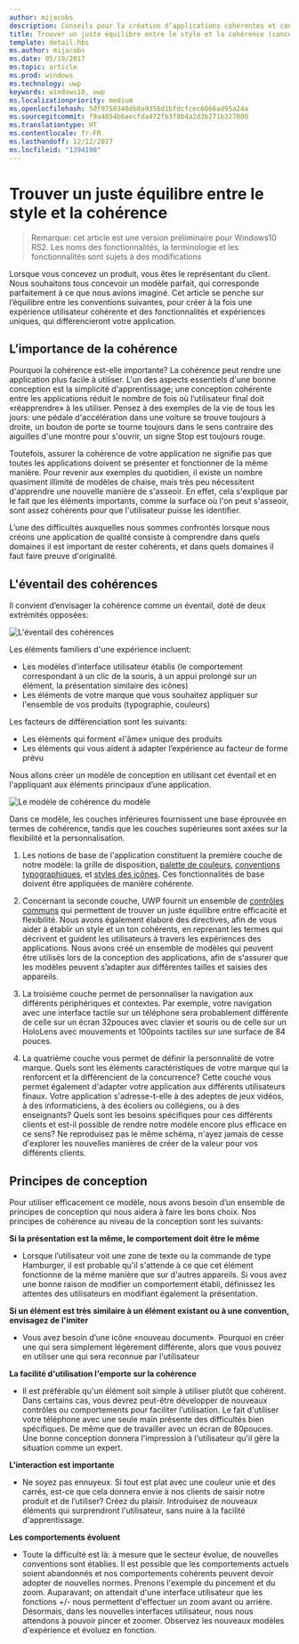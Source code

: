 ```yaml
---
author: mijacobs
description: Conseils pour la création d’applications cohérentes et conviviales, qui dénotent également une certaine originalité et convivialité.
title: Trouver un juste équilibre entre le style et la cohérence (conception des applications UWP)
template: detail.hbs
ms.author: mijacobs
ms.date: 05/19/2017
ms.topic: article
ms.prod: windows
ms.technology: uwp
keywords: windows10, uwp
ms.localizationpriority: medium
ms.openlocfilehash: 5df9750340db8a9356d1bfdcfcec6066ad95a24a
ms.sourcegitcommit: f9a4854b6aecfda472fb3f8b4a2d3b271b327800
ms.translationtype: HT
ms.contentlocale: fr-FR
ms.lasthandoff: 12/12/2017
ms.locfileid: "1394198"
---
```

# <a name="balancing-style-and-consistency"></a>Trouver un juste équilibre entre le style et la cohérence

 

> Remarque: cet article est une version préliminaire pour Windows10 RS2. Les noms des fonctionnalités, la terminologie et les fonctionnalités sont sujets à des modifications

Lorsque vous concevez un produit, vous êtes le représentant du client. Nous souhaitons tous concevoir un modèle parfait, qui corresponde parfaitement à ce que nous avions imaginé. Cet article se penche sur l’équilibre entre les conventions suivantes, pour créer à la fois une expérience utilisateur cohérente et des fonctionnalités et expériences uniques, qui différencieront votre application. 

 
## <a name="the-importance-of-consistency"></a>L’importance de la cohérence
Pourquoi la cohérence est-elle importante? La cohérence peut rendre une application plus facile à utiliser. L'un des aspects essentiels d'une bonne conception est la simplicité d'apprentissage; une conception cohérente entre les applications réduit le nombre de fois où l’utilisateur final doit «réapprendre» à les utiliser. Pensez à des exemples de la vie de tous les jours: une pédale d'accélération dans une voiture se trouve toujours à droite, un bouton de porte se tourne toujours dans le sens contraire des aiguilles d'une montre pour s'ouvrir, un signe Stop est toujours rouge. 

Toutefois, assurer la cohérence de votre application ne signifie pas que toutes les applications doivent se présenter et fonctionner de la même manière. Pour revenir aux exemples du quotidien, il existe un nombre quasiment illimité de modèles de chaise, mais très peu nécessitent d'apprendre une nouvelle manière de s'asseoir. En effet, cela s'explique par le fait que les éléments importants, comme la surface où l'on peut s'asseoir, sont assez cohérents pour que l'utilisateur puisse les identifier. 

L’une des difficultés auxquelles nous sommes confrontés lorsque nous créons une application de qualité consiste à comprendre dans quels domaines il est important de rester cohérents, et dans quels domaines il faut faire preuve d'originalité. 

## <a name="the-consistency-spectrum"></a>L'éventail des cohérences
 Il convient d’envisager la cohérence comme un éventail, doté de deux extrémités opposées:


![L'éventail des cohérences](images/consistency/consistency-spectrum.png)

Les éléments familiers d'une expérience incluent:
-   Les modèles d’interface utilisateur établis (le comportement correspondant à un clic de la souris, à un appui prolongé sur un élément, la présentation similaire des icônes)
-   Les éléments de votre marque que vous souhaitez appliquer sur l'ensemble de vos produits (typographie, couleurs)

Les facteurs de différenciation sont les suivants:
-   Les éléments qui forment «l'âme» unique des produits
-   Les éléments qui vous aident à adapter l’expérience au facteur de forme prévu

Nous allons créer un modèle de conception en utilisant cet éventail et en l'appliquant aux éléments principaux d’une application. 

![Le modèle de cohérence du modèle](images/consistency/design-consistency-model.png)

Dans ce modèle, les couches inférieures fournissent une base éprouvée en termes de cohérence, tandis que les couches supérieures sont axées sur la flexibilité et la personnalisation.  

1. Les notions de base de l'application constituent la première couche de notre modèle: la grille de disposition, [palette de couleurs](color.md), [conventions typographiques](typography.md), et [styles des icônes](icons.md). Ces fonctionnalités de base doivent être appliquées de manière cohérente. 

2. Concernant la seconde couche, UWP fournit un ensemble de [contrôles communs](../controls-and-patterns/index.md) qui permettent de trouver un juste équilibre entre efficacité et flexibilité. Nous avons également élaboré des directives, afin de vous aider à établir un style et un ton cohérents, en reprenant les termes qui décrivent et guident les utilisateurs à travers les expériences des applications. Nous avons créé un ensemble de modèles qui peuvent être utilisés lors de la conception des applications, afin de s'assurer que les modèles peuvent s’adapter aux différentes tailles et saisies des appareils. 
3. La troisième couche permet de personnaliser la navigation aux différents périphériques et contextes. Par exemple, votre navigation avec une interface tactile sur un téléphone sera probablement différente de celle sur un écran 32pouces avec clavier et souris ou de celle sur un HoloLens avec mouvements et 100points tactiles sur une surface de 84 pouces.
4. La quatrième couche vous permet de définir la personnalité de votre marque. Quels sont les éléments caractéristiques de votre marque qui la renforcent et la différencient de la concurrence? Cette couche vous permet également d'adapter votre application aux différents utilisateurs finaux. Votre application s'adresse-t-elle à des adeptes de jeux vidéos, à des informaticiens, à des écoliers ou collégiens, ou à des enseignants? Quels sont les besoins spécifiques pour ces différents clients et est-il possible de rendre notre modèle encore plus efficace en ce sens? Ne reproduisez pas le même schéma, n'ayez jamais de cesse d'explorer les nouvelles manières de créer de la valeur pour vos différents clients.  


## <a name="design-principles"></a>Principes de conception
Pour utiliser efficacement ce modèle, nous avons besoin d’un ensemble de principes de conception qui nous aidera à faire les bons choix. Nos principes de cohérence au niveau de la conception sont les suivants:

**Si la présentation est la même, le comportement doit être le même**
-   Lorsque l’utilisateur voit une zone de texte ou la commande de type Hamburger, il est probable qu'il s'attende à ce que cet élément fonctionne de la même manière que sur d'autres appareils. Si vous avez une bonne raison de modifier un comportement établi, définissez les attentes des utilisateurs en modifiant également la présentation.

**Si un élément est très similaire à un élément existant ou à une convention, envisagez de l'imiter**
-   Vous avez besoin d’une icône «nouveau document». Pourquoi en créer une qui sera simplement légèrement différente, alors que vous pouvez en utiliser une qui sera reconnue par l'utilisateur

**La facilité d'utilisation l'emporte sur la cohérence**
-   Il est préférable qu'un élément soit simple à utiliser plutôt que cohérent. Dans certains cas, vous devrez peut-être développer de nouveaux contrôles ou comportements pour faciliter l’utilisation. Le fait d'utiliser votre téléphone avec une seule main présente des difficultés bien spécifiques. De même que de travailler avec un écran de 80pouces. Une bonne conception donnera l'impression à l'utilisateur qu'il gère la situation comme un expert. 

**L'interaction est importante**
-   Ne soyez pas ennuyeux. Si tout est plat avec une couleur unie et des carrés, est-ce que cela donnera envie à nos clients de saisir notre produit et de l’utiliser? Créez du plaisir. Introduisez de nouveaux éléments qui surprendront l'utilisateur, sans nuire à la facilité d'apprentissage. 

**Les comportements évoluent**
-   Toute la difficulté est là: à mesure que le secteur évolue, de nouvelles conventions sont établies. Il est possible que les comportements actuels soient abandonnés et nos comportements cohérents peuvent devoir adopter de nouvelles normes. Prenons l'exemple du pincement et du zoom. Auparavant; on attendait d'une interface utilisateur que les fonctions +/- nous permettent d'effectuer un zoom avant ou arrière. Désormais, dans les nouvelles interfaces utilisateur, nous nous attendons à pouvoir pincer et zoomer. Observez les nouveaux modèles d'expérience et évoluez en fonction. 
